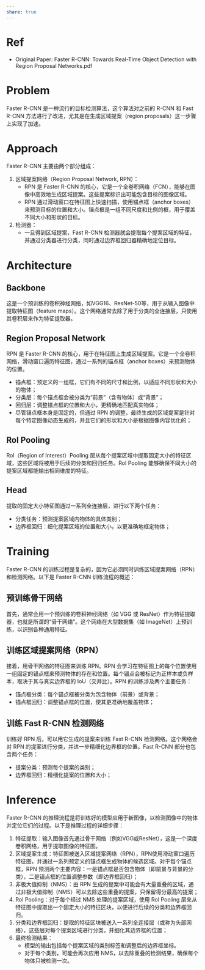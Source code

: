 ```yaml
---
share: true
---
```


# Ref

- Original Paper: Faster R-CNN: Towards Real-Time Object Detection with Region Proposal Networks.pdf

# Problem

Faster R-CNN 是一种流行的目标检测算法，这个算法对之前的 R-CNN 和 Fast R-CNN 方法进行了改进，尤其是在生成区域提案（region proposals）这一步骤上实现了加速。

# Approach

Faster R-CNN 主要由两个部分组成：

1. 区域提案网络（Region Proposal Network, RPN）：
    - RPN 是 Faster R-CNN 的核心，它是一个全卷积网络（FCN），能够在图像中高效地生成区域提案。这些提案标识出可能包含目标的图像区域。
    - RPN 通过滑动窗口在特征图上快速扫描，使用锚点框（anchor boxes）来预测目标的位置和大小。锚点框是一组不同尺度和比例的框，用于覆盖不同大小和形状的目标。
2. 检测器：
    - 一旦得到区域提案，Fast R-CNN 检测器就会提取每个提案区域的特征，并通过分类器进行分类，同时通过边界框回归器精确地定位目标。

# Architecture  

## Backbone

这是一个预训练的卷积神经网络，如VGG16、ResNet-50等，用于从输入图像中提取特征图（feature maps）。这个网络通常去除了用于分类的全连接层，只使用其卷积层来作为特征提取器。

## Region Proposal Network

RPN 是 Faster R-CNN 的核心，用于在特征图上生成区域提案。它是一个全卷积网络，滑动窗口遍历特征图，通过一系列的锚点框（anchor boxes）来预测物体的位置。

- 锚点框：预定义的一组框，它们有不同的尺寸和比例，以适应不同形状和大小的物体；
- 分类层：每个锚点框会被分类为“前景”（含有物体）或“背景”；
- 回归层：调整锚点框的位置和大小，更精确地匹配真实物体；
- 尽管锚点框本身是固定的，但通过 RPN 的调整，最终生成的区域提案是针对每个特定图像动态生成的，并且它们的形状和大小是根据图像内容优化的；

## RoI Pooling

RoI（Region of Interest）Pooling 层从每个提案区域中提取固定大小的特征区域，这些区域将被用于后续的分类和回归任务。RoI Pooling 能够确保不同大小的提案区域都能输出相同维度的特征。

## Head

提取的固定大小特征图通过一系列全连接层，进行以下两个任务：

- 分类任务：预测提案区域内物体的具体类别；
- 边界框回归：细化提案区域的位置和大小，以更准确地框定物体；

# Training

Faster R-CNN 的训练过程是复杂的，因为它必须同时训练区域提案网络（RPN）和检测网络。以下是 Faster R-CNN 训练流程的概述：

## 预训练骨干网络

首先，通常会用一个预训练的卷积神经网络（如 VGG 或 ResNet）作为特征提取器，也就是所谓的“骨干网络”。这个网络在大型数据集（如 ImageNet）上预训练，以识别各种通用特征。

## 训练区域提案网络（RPN）

接着，用骨干网络的特征图来训练 RPN。RPN 会学习在特征图上的每个位置使用一组固定的锚点框来预测物体的存在和位置。每个锚点会被标记为正样本或负样本，取决于其与真实边界框的 IoU（交并比）。RPN 的训练涉及两个主要任务：

- 锚点框分类：每个锚点框被分类为包含物体（前景）或背景；
- 锚点框回归：调整锚点框的位置，使其更准确地覆盖物体；

## 训练 Fast R-CNN 检测网络

训练好 RPN 后，可以用它生成的提案来训练 Fast R-CNN 检测网络。这个网络会对 RPN 的提案进行分类，并进一步精细化边界框的位置。Fast R-CNN 部分也包含两个任务：

- 提案分类：预测每个提案的类别；
- 边界框回归：精细化提案的位置和大小；

# Inference

Faster R-CNN 的推理流程是将训练好的模型应用于新图像，以检测图像中的物体并定位它们的过程。以下是推理过程的详细步骤：

1. 特征提取：输入图像首先通过骨干网络（例如VGG或ResNet），这是一个深度卷积网络，用于提取图像的特征图。
2. 区域提案生成：特征图被送入区域提案网络（RPN），RPN使用滑动窗口遍历特征图，并通过一系列预定义的锚点框生成物体的候选区域。对于每个锚点框，RPN 预测两个主要内容：一是锚点框是否包含物体（即前景与背景的分类），二是锚点框的位置调整参数（即边界框回归）；
3. 非极大值抑制（NMS）：由 RPN 生成的提案中可能会有大量重叠的区域，通过非极大值抑制（NMS）可以去除这些重叠的提案，只保留得分最高的提案；
4. RoI Pooling：对于每个经过 NMS 处理的提案区域，使用 RoI Pooling 层来从特征图中提取出一个固定大小的特征区块，以便进行后续的分类和边界框回归。
5. 分类和边界框回归：提取的特征区块被送入一系列全连接层（或称为头部网络），这些层对每个提案区域进行分类，并细化其边界框的位置；
6. 最终检测结果：
	- 模型的输出包括每个提案区域的类别标签和调整后的边界框坐标。
	- 对于每个类别，可能会再次应用 NMS，以去除重叠的检测结果，确保每个物体只被检测一次。